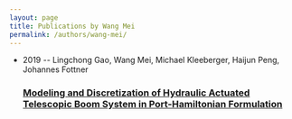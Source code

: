 ```yaml
---
layout: page
title: Publications by Wang Mei
permalink: /authors/wang-mei/
---
```


<ul class="post-list">
<li><span class='post-meta'>2019 -- Lingchong Gao, Wang Mei, Michael Kleeberger, Haijun Peng, Johannes Fottner</span><h3><a class='post-link' href='../../modeling-and-discretization-of-hydraulic-actuated-telescopic-boom-system-in-port-hamiltonian-formulation'>Modeling and Discretization of Hydraulic Actuated Telescopic Boom System in Port-Hamiltonian Formulation</a></h3></li>

</ul>
